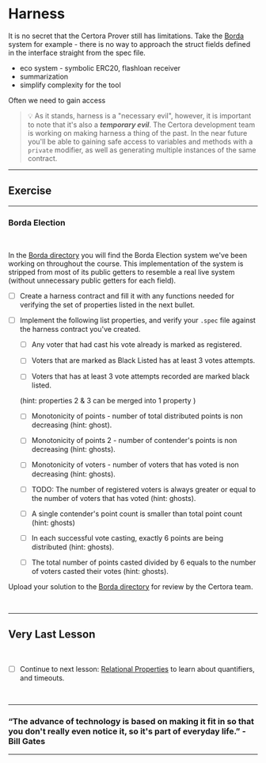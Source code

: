 # Harness

It is no secret that the Certora Prover still has limitations. Take the [Borda](Borda) system for example - there is no way to approach the struct fields defined in the interface straight from the spec file.


- eco system - symbolic ERC20, flashloan receiver
- summarization
- simplify complexity for the tool

Often we need to gain access 

> :bulb: As it stands, harness is a "necessary evil", however, it is important to note that it's also a ***temporary evil***. The Certora development team is working on making harness a thing of the past. In the near future you'll be able to gaining safe access to variables and methods with a `private` modifier, as well as generating multiple instances of the same contract.

---
## Exercise

---

### Borda Election

</br>

In the [Borda directory](Borda) you will find the Borda Election system we've been working on throughout the course.
This implementation of the system is stripped from most of its public getters to resemble a real live system (without unnecessary public getters for each field).

- [ ] Create a harness contract and fill it with any functions needed for verifying the set of properties listed in the next bullet.

- [ ] Implement the following list properties, and verify your `.spec` file against the harness contract you've created.

    - [ ] Any voter that had cast his vote already is marked as registered.

    - [ ] Voters that are marked as Black Listed has at least 3 votes attempts.

    - [ ] Voters that has at least 3 vote attempts recorded are marked black listed.

    (hint: properties 2 & 3 can be merged into 1 property )

    - [ ] Monotonicity of points - number of total distributed points is non decreasing (hint: ghost).

    - [ ] Monotonicity of points 2 - number of contender's points is non decreasing (hint: ghosts).

    - [ ] Monotonicity of voters - number of voters that has voted is non decreasing (hint: ghosts).

    - [ ] TODO: The number of registered voters is always greater or equal to the number of voters that has voted (hint: ghosts).

    - [ ] A single contender's point count is smaller than total point count (hint: ghosts)

    - [ ] In each successful vote casting, exactly 6 points are being distributed (hint: ghosts).

    - [ ]  The total number of points casted divided by 6 equals to the number of voters casted their votes (hint: ghosts).

Upload your solution to the [Borda directory](Borda) for review by the Certora team.

</br>

---

## Very Last Lesson

</br>

- [ ] Continue to next lesson: [Relational Properties](../17.Lesson_RelationalProperties) to learn about quantifiers, and timeouts.

</br>

---

### “The advance of technology is based on making it fit in so that you don't really even notice it, so it's part of everyday life.” - Bill Gates

---
